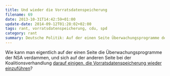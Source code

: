 ```yaml
---
title: Und wieder die Vorratsdatenspeicherung
filename: 69
date: 2013-10-31T14:42:59+01:00
update-date: 2014-09-12T01:28:02+02:00
tags: rant, vorratsdatenspeicherung, cdu, spd
category: rant
summary: Deutsche Politik: Auf der einen Seite Überwachungsprogramme der NSA verdammen, auf der anderen Seite Vorratsdatenspeicherung in den Koalitionsvertrag stecken.
---
```


Wie kann man eigentlich auf der einen Seite die Überwachungsprogramme der NSA verdammen, und sich auf der anderen Seite bei der Koalitionsverhandlung [darauf einigen, die Vorratsdatenspeicherung wieder einzuführen](https://www.faz.net/aktuell/politik/grosse-koalition-die-vorratsdatenspeicherung-kommt-wieder-12642438.html)?
